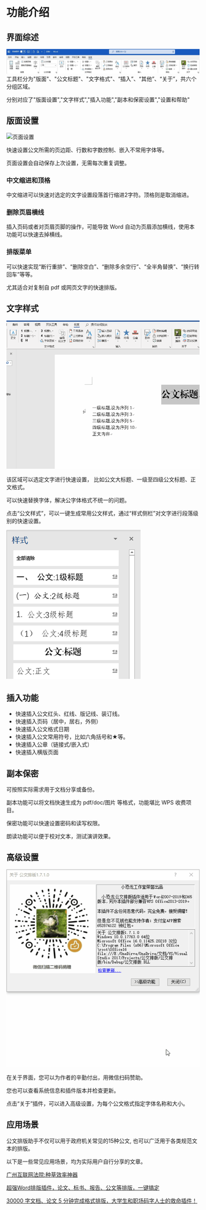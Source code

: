 # 功能介绍

## 界面综述

![工具栏外观](/img/xklbanner.jpg)
工具栏分为"版面"、"公文标题"、"文字格式"、“插入”、“其他”、“关于”，共六个分组区域。

分别对应了"版面设置","文字样式","插入功能","副本和保密设置","设置和帮助"


## 版面设置

![页面设置](img/papersetup.jpg)

快速设置公文所需的页边距、行数和字数控制、嵌入不常用字体等。

页面设置会自动保存上次设置，无需每次重复调整。

### 中文缩进和顶格

中文缩进可以快速对选定的文字设置段落首行缩进2字符。顶格则是取消缩进。

### 删除页眉横线

插入页码或者对页眉页脚的操作，可能导致 Word 自动为页眉添加横线，使用本功能可以快速去掉横线。

### 排版菜单

可以快速实现“断行重排”、“删除空白”、“删除多余空行”、“全半角替换”、“换行转回车”等等。

尤其适合对复制自 pdf 或网页文字的快速排版。

## 文字样式

![快速标题格式](img/formatText.gif)

该区域可以选定文字进行快速设置， 比如公文大标题、一级至四级公文标题、正文格式。

可以快速替换字体，解决公字体格式不统一的问题。

点击“公文样式”，可以一键生成常用公文样式，通过“样式侧栏”对文字进行段落级别的快速设置。

![公文样式](img/style.png)

## 插入功能

+ 快速插入公文红头、红线、版记线、装订线。
+ 快速插入页码（居中，居右，外侧）
+ 快速插入公文格式日期
+ 快速插入公文常用符号，比如六角括号和★等。
+ 快速插入公章（链接式/嵌入式）
+ 快速插入横版页面

## 副本保密

可按照实际需求用于文档分享或备份。

副本功能可以将文档快速生成为 pdf/doc/图片 等格式，功能堪比 WPS 收费项目。

保密功能可以快速设置密码和读写权限。

朗读功能可以便于校对文本，测试演讲效果。

## 高级设置

![关于插件对话框](img/aboutSetting.gif)

在关于界面，您可以为作者的辛勤付出，用微信扫码赞助。

您也可以查看系统信息和插件版本并检查更新。

点击“关于”插件，可以进入高级设置，为每个公文格式指定字体名称和大小。

## 应用场景

公文排版助手不仅可以用于政府机关常见的15种公文, 也可以广泛用于各类规范文本的排版。

以下是一些常见应用场景，均为实际用户自行分享的文章。

[广州互联网法院:种草效率神器](https://www.thepaper.cn/newsDetail_forward_2994934)

[超强Word排版插件，论文、标书、报告、公文等排版，一键搞定](https://www.sohu.com/a/234997366_100084657)

[30000 字文档、论文 5 分钟完成格式排版，大学生和职场码字人士的救命插件！](https://www.bilibili.com/s/video/BV1Kb411G7Ds)
[]()
[]()
[]()
[]()

